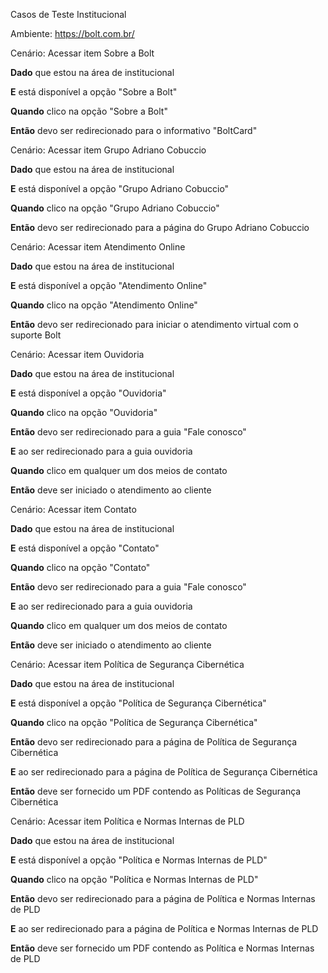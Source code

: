 Casos de Teste Institucional





Ambiente: https://bolt.com.br/



Cenário: Acessar item Sobre a Bolt

**Dado** que estou na área de institucional

**E** está disponível a opção "Sobre a Bolt"

**Quando** clico na opção "Sobre a Bolt"

**Então** devo ser redirecionado para o informativo "BoltCard"



Cenário: Acessar item Grupo Adriano Cobuccio

**Dado** que estou na área de institucional

**E** está disponível a opção "Grupo Adriano Cobuccio"

**Quando** clico na opção "Grupo Adriano Cobuccio"

**Então** devo ser redirecionado para a página do Grupo Adriano Cobuccio



Cenário: Acessar item Atendimento Online

**Dado** que estou na área de institucional

**E** está disponível a opção "Atendimento Online"

**Quando** clico na opção "Atendimento Online"

**Então** devo ser redirecionado para iniciar o atendimento virtual com o suporte Bolt



Cenário: Acessar item Ouvidoria

**Dado** que estou na área de institucional

**E** está disponível a opção "Ouvidoria"

**Quando** clico na opção "Ouvidoria"

**Então** devo ser redirecionado para a guia "Fale conosco"

**E** ao ser redirecionado para a guia ouvidoria

**Quando** clico em qualquer um dos meios de contato

**Então** deve ser iniciado o atendimento ao cliente



Cenário: Acessar item Contato

**Dado** que estou na área de institucional

**E** está disponível a opção "Contato"

**Quando** clico na opção "Contato"

**Então** devo ser redirecionado para a guia "Fale conosco"

**E** ao ser redirecionado para a guia ouvidoria

**Quando** clico em qualquer um dos meios de contato

**Então** deve ser iniciado o atendimento ao cliente



Cenário: Acessar item Política de Segurança Cibernética

**Dado** que estou na área de institucional

**E** está disponível a opção "Política de Segurança Cibernética"

**Quando** clico na opção "Política de Segurança Cibernética"

**Então** devo ser redirecionado para a página de Política de Segurança Cibernética

**E** ao ser redirecionado para a página de Política de Segurança Cibernética

**Então** deve ser fornecido um PDF contendo as Políticas de Segurança Cibernética



Cenário: Acessar item Política e Normas Internas de PLD

**Dado** que estou na área de institucional

**E** está disponível a opção "Política e Normas Internas de PLD"

**Quando** clico na opção "Política e Normas Internas de PLD"

**Então** devo ser redirecionado para a página de Política e Normas Internas de PLD

**E** ao ser redirecionado para a página de Política e Normas Internas de PLD

**Então** deve ser fornecido um PDF contendo as Política e Normas Internas de PLD

